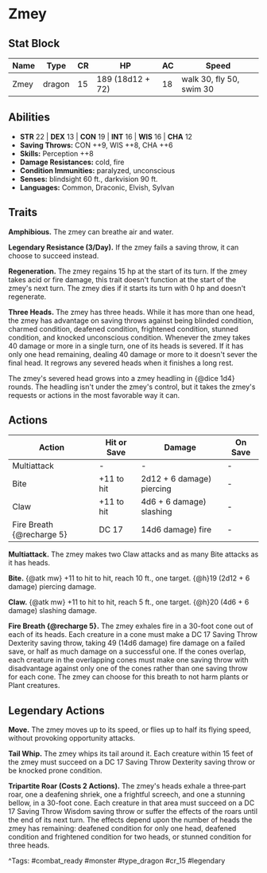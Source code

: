 # Zmey

## Stat Block

| Name | Type | CR | HP | AC | Speed |
|------|------|----|----|----|-------|
| Zmey | dragon | 15 | 189 (18d12 + 72) | 18 | walk 30, fly 50, swim 30 |

## Abilities

- **STR** 22 | **DEX** 13 | **CON** 19 | **INT** 16 | **WIS** 16 | **CHA** 12
- **Saving Throws:** CON ++9, WIS ++8, CHA ++6  
- **Skills:** Perception ++8  
- **Damage Resistances:** cold, fire  
- **Condition Immunities:** paralyzed, unconscious  
- **Senses:** blindsight 60 ft., darkvision 90 ft.  
- **Languages:** Common, Draconic, Elvish, Sylvan

## Traits

**Amphibious.** The zmey can breathe air and water.

**Legendary Resistance (3/Day).** If the zmey fails a saving throw, it can choose to succeed instead.

**Regeneration.** The zmey regains 15 hp at the start of its turn. If the zmey takes acid or fire damage, this trait doesn't function at the start of the zmey's next turn. The zmey dies if it starts its turn with 0 hp and doesn't regenerate.

**Three Heads.** The zmey has three heads. While it has more than one head, the zmey has advantage on saving throws against being blinded condition, charmed condition, deafened condition, frightened condition, stunned condition, and knocked unconscious condition. Whenever the zmey takes 40 damage or more in a single turn, one of its heads is severed. If it has only one head remaining, dealing 40 damage or more to it doesn't sever the final head. It regrows any severed heads when it finishes a long rest.

The zmey's severed head grows into a zmey headling in {@dice 1d4} rounds. The headling isn't under the zmey's control, but it takes the zmey's requests or actions in the most favorable way it can.


## Actions

| Action | Hit or Save | Damage | On Save |
|--------|--------------|--------|----------|
| Multiattack | - | - | - |
| Bite | +11 to hit | 2d12 + 6 damage) piercing | - |
| Claw | +11 to hit | 4d6 + 6 damage) slashing | - |
| Fire Breath {@recharge 5} | DC 17 | 14d6 damage) fire | - |

**Multiattack.** The zmey makes two Claw attacks and as many Bite attacks as it has heads.

**Bite.** {@atk mw} +11 to hit to hit, reach 10 ft., one target. {@h}19 (2d12 + 6 damage) piercing damage.

**Claw.** {@atk mw} +11 to hit to hit, reach 5 ft., one target. {@h}20 (4d6 + 6 damage) slashing damage.

**Fire Breath {@recharge 5}.** The zmey exhales fire in a 30-foot cone out of each of its heads. Each creature in a cone must make a DC 17 Saving Throw Dexterity saving throw, taking 49 (14d6 damage) fire damage on a failed save, or half as much damage on a successful one. If the cones overlap, each creature in the overlapping cones must make one saving throw with disadvantage against only one of the cones rather than one saving throw for each cone. The zmey can choose for this breath to not harm plants or Plant creatures.

## Legendary Actions

**Move.** The zmey moves up to its speed, or flies up to half its flying speed, without provoking opportunity attacks.

**Tail Whip.** The zmey whips its tail around it. Each creature within 15 feet of the zmey must succeed on a DC 17 Saving Throw Dexterity saving throw or be knocked prone condition.

**Tripartite Roar (Costs 2 Actions).** The zmey's heads exhale a three‑part roar, one a deafening shriek, one a frightful screech, and one a stunning bellow, in a 30-foot cone. Each creature in that area must succeed on a DC 17 Saving Throw Wisdom saving throw or suffer the effects of the roars until the end of its next turn. The effects depend upon the number of heads the zmey has remaining: deafened condition for only one head, deafened condition and frightened condition for two heads, or stunned condition for three heads.



^Tags: #combat_ready #monster #type_dragon #cr_15 #legendary